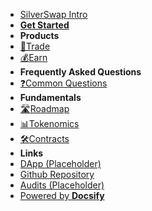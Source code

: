 - [SilverSwap Intro](/)
- [**Get Started**](get-started)
- **Products**
- [:currency_exchange:Trade](trade)
- [:moneybag:Earn](earn)
- **Frequently Asked Questions**
- [:question:Common Questions](common-questions)
- **Fundamentals**
- [:motorway:Roadmap](roadmap)
- [:bar_chart:Tokenomics](tokenomics)
- [:hammer_and_wrench:Contracts](contracts)
- **Links**
- [DApp (Placeholder)](https://app.silverswap.org)
- [Github Repository](https://github.com/SilverSwap)
- [Audits (Placeholder)](https://github.com/SilverSwap/audits)
- [Powered by **Docsify**](https://www.npmjs.com/package/docsify-themeable)
